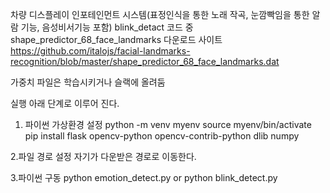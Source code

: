 차량 디스플레이 인포테인먼트 시스템(표정인식을 통한 노래 작곡, 눈깜빡임을 통한 알람 기능, 음성비서기능 포함)
blink_detact 코드 중 
shape_predictor_68_face_landmarks 다운로드 사이트
https://github.com/italojs/facial-landmarks-recognition/blob/master/shape_predictor_68_face_landmarks.dat

가중치 파일은 학습시키거나 슬랙에 올려둠

실행 아래 단계로 이루어 진다.

1. 파이썬 가상환경 설정
python -m venv myenv
source myenv/bin/activate
pip install flask opencv-python opencv-contrib-python dlib numpy

2.파일 경로 설정
자기가 다운받은 경로로 이동한다.

3.파이썬 구동
python emotion_detect.py 
or
python blink_detect.py

